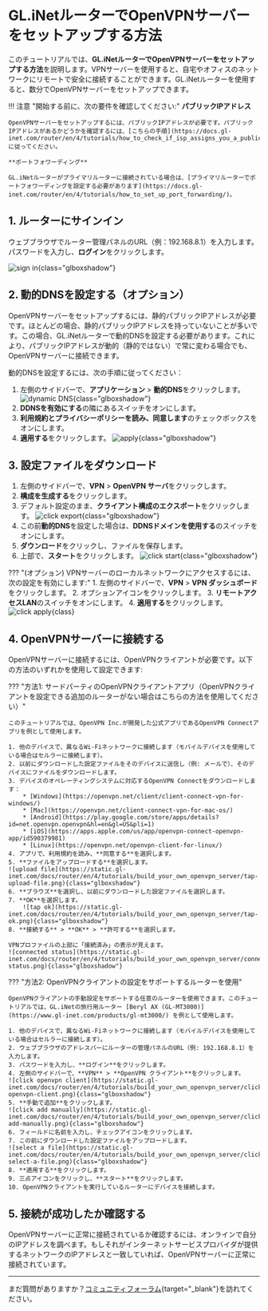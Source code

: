 # GL.iNetルーターでOpenVPNサーバーをセットアップする方法

このチュートリアルでは、**GL.iNetルーターでOpenVPNサーバーをセットアップする方法**を説明します。VPNサーバーを使用すると、自宅やオフィスのネットワークにリモートで安全に接続することができます。GL.iNetルーターを使用すると、数分でOpenVPNサーバーをセットアップできます。

!!! 注意 "開始する前に、次の要件を確認してください:"
    **パブリックIPアドレス**

    OpenVPNサーバーをセットアップするには、パブリックIPアドレスが必要です。パブリックIPアドレスがあるかどうかを確認するには、[こちらの手順](https://docs.gl-inet.com/router/en/4/tutorials/how_to_check_if_isp_assigns_you_a_public_ip_address/)に従ってください。

    **ポートフォワーディング**

    GL.iNetルーターがプライマリルーターに接続されている場合は、[プライマリルーターでポートフォワーディングを設定する必要があります](https://docs.gl-inet.com/router/en/4/tutorials/how_to_set_up_port_forwarding/)。

## 1. ルーターにサインイン

ウェブブラウザでルーター管理パネルのURL（例：192.168.8.1）を入力します。パスワードを入力し、**ログイン**をクリックします。

![sign in](https://static.gl-inet.com/docs/router/en/4/tutorials/build_your_own_openvpn_server/router-login.jpeg){class="glboxshadow"}

## 2. 動的DNSを設定する（オプション）

OpenVPNサーバーをセットアップするには、静的パブリックIPアドレスが必要です。ほとんどの場合、静的パブリックIPアドレスを持っていないことが多いです。この場合、GL.iNetルーターで動的DNSを設定する必要があります。これにより、パブリックIPアドレスが動的（静的ではない）で常に変わる場合でも、OpenVPNサーバーに接続できます。

動的DNSを設定するには、次の手順に従ってください：

1. 左側のサイドバーで、**アプリケーション** > **動的DNS**をクリックします。
![dynamic DNS](https://static.gl-inet.com/docs/router/en/4/tutorials/build_your_own_openvpn_server/click-dynamic-dns.jpeg){class="glboxshadow"}
2. **DDNSを有効にする**の隣にあるスイッチをオンにします。
3. **利用規約とプライバシーポリシーを読み、同意します**のチェックボックスをオンにします。
4. **適用する**をクリックします。
![apply](https://static.gl-inet.com/docs/router/en/4/tutorials/build_your_own_openvpn_server/dynamic-dns-click-apply.png){class="glboxshadow"}

## 3. 設定ファイルをダウンロード

1. 左側のサイドバーで、**VPN** > **OpenVPN サーバ**をクリックします。
2. **構成を生成する**をクリックします。
3. デフォルト設定のまま、**クライアント構成のエクスポート**をクリックします。
![click export](https://static.gl-inet.com/docs/router/en/4/tutorials/build_your_own_openvpn_server/click-export-client-configuration.jpeg){class="glboxshadow"}
4. この前**動的DNS**を設定した場合は、**DDNSドメインを使用する**のスイッチをオンにします。
5. **ダウンロード**をクリックし、ファイルを保存します。
6. 上部で、**スタート**をクリックします。
![click start](https://static.gl-inet.com/docs/router/en/4/tutorials/build_your_own_openvpn_server/openvpn-server-click-start.jpeg){class="glboxshadow"}

??? "(オプション) VPNサーバーのローカルネットワークにアクセスするには、次の設定を有効にします:"
    1. 左側のサイドバーで、**VPN** > **VPN ダッシュボード**をクリックします。
    2. オプションアイコンをクリックします。
    3. **リモートアクセスLAN**のスイッチをオンにします。
    4. **適用する**をクリックします。
    ![click apply](https://static.gl-inet.com/docs/router/en/4/tutorials/build_your_own_openvpn_server/toggle-enable-remote-access-lan.png){class}

## 4. OpenVPNサーバーに接続する

OpenVPNサーバーに接続するには、OpenVPNクライアントが必要です。以下の方法のいずれかを使用して設定できます:

??? "方法1: サードパーティのOpenVPNクライアントアプリ（OpenVPNクライアントを設定できる追加のルーターがない場合はこちらの方法を使用してください）"

    このチュートリアルでは、OpenVPN Inc.が開発した公式アプリであるOpenVPN Connectアプリを例として使用します。

    1. 他のデバイスで、異なるWi-Fiネットワークに接続します（モバイルデバイスを使用している場合はセルラーに接続します）。
    2. 以前にダウンロードした設定ファイルをそのデバイスに送信し（例: メールで）、そのデバイスにファイルをダウンロードします。
    3. デバイスのオペレーティングシステムに対応するOpenVPN Connectをダウンロードします：
        * [Windows](https://openvpn.net/client/client-connect-vpn-for-windows/)
        * [Mac](https://openvpn.net/client-connect-vpn-for-mac-os/)
        * [Android](https://play.google.com/store/apps/details?id=net.openvpn.openvpn&hl=en&gl=US&pli=1)
        * [iOS](https://apps.apple.com/us/app/openvpn-connect-openvpn-app/id590379981)
        * [Linux](https://openvpn.net/openvpn-client-for-linux/)
    4. アプリで、利用規約を読み、**同意する**を選択します。
    5. **ファイルをアップロードする**を選択します。
    ![upload file](https://static.gl-inet.com/docs/router/en/4/tutorials/build_your_own_openvpn_server/tap-upload-file.png){class="glboxshadow"}
    6. **ブラウズ**を選択し、以前にダウンロードした設定ファイルを選択します。
    7. **OK**を選択します。
        ![tap ok](https://static.gl-inet.com/docs/router/en/4/tutorials/build_your_own_openvpn_server/tap-ok.png){class="glboxshadow"} 
    8. **接続する** > **OK** > **許可する**を選択します。

    VPNプロファイルの上部に「接続済み」の表示が見えます。
    ![connected status](https://static.gl-inet.com/docs/router/en/4/tutorials/build_your_own_openvpn_server/connected-status.png){class="glboxshadow"}

??? "方法2: OpenVPNクライアントの設定をサポートするルーターを使用"

    OpenVPNクライアントの手動設定をサポートする任意のルーターを使用できます。このチュートリアルでは、GL.iNetの旅行用ルーター [Beryl AX (GL-MT3000)](https://www.gl-inet.com/products/gl-mt3000/) を例として使用します。

    1. 他のデバイスで、異なるWi-Fiネットワークに接続します（モバイルデバイスを使用している場合はセルラーに接続します）。
    2. ウェブブラウザのアドレスバーにルーターの管理パネルのURL（例: 192.168.8.1）を入力します。
    3. パスワードを入力し、**ログイン**をクリックします。
    4. 左側のサイドバーで、**VPN** > **OpenVPN クライアント**をクリックします。
    ![click openvpn client](https://static.gl-inet.com/docs/router/en/4/tutorials/build_your_own_openvpn_server/click-openvpn-client.png){class="glboxshadow"}
    5. **手動で追加**をクリックします。
    ![click add manually](https://static.gl-inet.com/docs/router/en/4/tutorials/build_your_own_openvpn_server/click-add-manually.png){class="glboxshadow"}
    6. フィールドに名前を入力し、チェックアイコンをクリックします。
    7. この前にダウンロードした設定ファイルをアップロードします。
    ![select a file](https://static.gl-inet.com/docs/router/en/4/tutorials/build_your_own_openvpn_server/click-select-a-file.png){class="glboxshadow"}
    8. **適用する**をクリックします。
    9. 三点アイコンをクリックし、**スタート**をクリックします。
    10. OpenVPNクライアントを実行しているルーターにデバイスを接続します。

## 5. 接続が成功したか確認する

OpenVPNサーバーに正常に接続されているか確認するには、オンラインで自分のIPアドレスを調べます。もしそれがインターネットサービスプロバイダが提供するネットワークのIPアドレスと一致していれば、OpenVPNサーバーに正常に接続されています。

---

まだ質問がありますか？[コミュニティフォーラム](https://forum.gl-inet.com){target="_blank"}を訪れてください。
